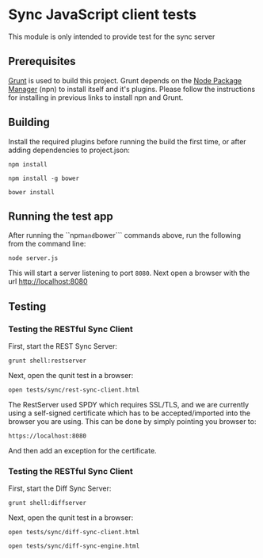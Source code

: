 # Sync JavaScript client tests
This module is only intended to provide test for the sync server

## Prerequisites
[Grunt](http://gruntjs.com/) is used to build this project. Grunt depends on the
[Node Package Manager](https://npmjs.org/) (npn) to install itself and it's plugins. Please follow the instructions
for installing in previous links to install npn and Grunt.

## Building
Install the required plugins before running the build the first time, or after adding dependencies to project.json:

    npm install

    npm install -g bower

    bower install

## Running the test app
After running the ``npm``` and ```bower``` commands above, run the following from the command line:

    node server.js

This will start a server listening to port ```8080```. Next open a browser with the url [http://localhost:8080](http://localhost:8080)

## Testing

### Testing the RESTful Sync Client
First, start the REST Sync Server:

    grunt shell:restserver

Next, open the qunit test in a browser:

    open tests/sync/rest-sync-client.html

The RestServer used SPDY which requires SSL/TLS, and we are currently using a self-signed certificate which has to
be accepted/imported into the browser you are using. This can be done by simply pointing you browser to:

    https://localhost:8080

And then add an exception for the certificate.


### Testing the RESTful Sync Client
First, start the Diff Sync Server:

    grunt shell:diffserver
    
Next, open the qunit test in a browser:

    open tests/sync/diff-sync-client.html

    open tests/sync/diff-sync-engine.html


